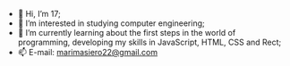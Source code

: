 - 👋 Hi, I’m 17;
- 👀 I’m interested in studying computer engineering;
- 🌱 I’m currently learning about the first steps in the world of programming, developing my skills in JavaScript, HTML, CSS and Rect;
- 📫 E-mail: marimasiero22@gmail.com 

<!---

--->
